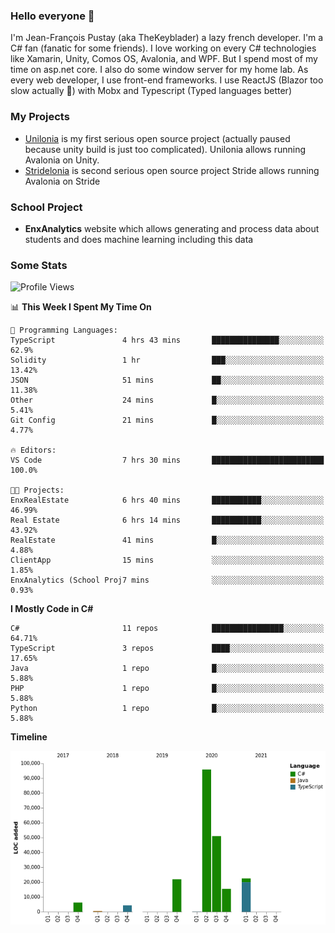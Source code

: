 ### Hello everyone 👋

I'm Jean-François Pustay (aka TheKeyblader) a lazy french developer. I'm a C# fan (fanatic for some friends). I love working on every C# technologies like Xamarin, Unity, Comos OS, Avalonia, and WPF.  But I spend most of my time on asp.net core. I also do some window server for my home lab. As every web developer, I use front-end frameworks. I use ReactJS (Blazor too slow actually 🙂) with Mobx and Typescript (Typed languages better)

### My Projects

* [Unilonia](https://github.com/TheKeyblader/Unilonia) is my first serious open source project (actually paused because unity build is just too complicated).
  Unilonia allows running Avalonia on Unity.
* [Stridelonia](https://github.com/TheKeyblader/Stridelonia) is second serious open source project
  Stride allows running Avalonia on Stride

### School Project

* __EnxAnalytics__ website which allows generating and process data about  students and does machine learning including this data 

### Some Stats

<!--START_SECTION:waka-->
![Profile Views](http://img.shields.io/badge/Profile%20Views-12-blue)

📊 **This Week I Spent My Time On** 

```text
💬 Programming Languages: 
TypeScript               4 hrs 43 mins       ███████████████░░░░░░░░░░   62.9% 
Solidity                 1 hr                ███░░░░░░░░░░░░░░░░░░░░░░   13.42% 
JSON                     51 mins             ██░░░░░░░░░░░░░░░░░░░░░░░   11.38% 
Other                    24 mins             █░░░░░░░░░░░░░░░░░░░░░░░░   5.41% 
Git Config               21 mins             █░░░░░░░░░░░░░░░░░░░░░░░░   4.77%

🔥 Editors: 
VS Code                  7 hrs 30 mins       █████████████████████████   100.0%

🐱‍💻 Projects: 
EnxRealEstate            6 hrs 40 mins       ███████████░░░░░░░░░░░░░░   46.99% 
Real Estate              6 hrs 14 mins       ███████████░░░░░░░░░░░░░░   43.92% 
RealEstate               41 mins             █░░░░░░░░░░░░░░░░░░░░░░░░   4.88% 
ClientApp                15 mins             ░░░░░░░░░░░░░░░░░░░░░░░░░   1.85% 
EnxAnalytics (School Proj7 mins              ░░░░░░░░░░░░░░░░░░░░░░░░░   0.93%

```

**I Mostly Code in C#** 

```text
C#                       11 repos            ████████████████░░░░░░░░░   64.71% 
TypeScript               3 repos             ████░░░░░░░░░░░░░░░░░░░░░   17.65% 
Java                     1 repo              █░░░░░░░░░░░░░░░░░░░░░░░░   5.88% 
PHP                      1 repo              █░░░░░░░░░░░░░░░░░░░░░░░░   5.88% 
Python                   1 repo              █░░░░░░░░░░░░░░░░░░░░░░░░   5.88%

```


**Timeline**

![Chart not found](https://raw.githubusercontent.com/TheKeyblader/TheKeyblader/main/charts/bar_graph.png) 


<!--END_SECTION:waka-->

<!--
**TheKeyblader/TheKeyblader** is a ✨ _special_ ✨ repository because its `README.md` (this file) appears on your GitHub profile.

Here are some ideas to get you started:

- 🔭 I’m currently working on ...
- 🌱 I’m currently learning ...
- 👯 I’m looking to collaborate on ...
- 🤔 I’m looking for help with ...
- 💬 Ask me about ...
- 📫 How to reach me: ...
- 😄 Pronouns: ...
- ⚡ Fun fact: ...
-->

